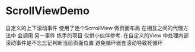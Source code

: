 # ScrollViewDemo
自定义的上下滚动事件
使用了连个ScrrollView 做页面布局 在相互之间的代理方法中 会调用 另一事件
练手的项目 仅供小伙伴参考.
在自定义的View 中处理内部滚动事件是不忘忘记判断当前页面位置 避免循环嵌套滚动导致死循环

